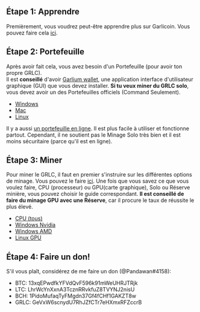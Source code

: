 ## Étape 1: Apprendre
Premièrement, vous voudrez peut-être apprendre plus sur Garlicoin. Vous pouvez faire cela [ici](./what-is-garlicoin.html).  

## Étape 2: Portefeuille
Après avoir fait cela, vous avez besoin d'un Portefeuille (pour avoir ton propre GRLC).  
Il est **conseillé** d'avoir [Garlium wallet](./wallet-garlium.html), une application interface d'utilisateur graphique (GUI) que vous devez installer.
**Si tu veux miner du GRLC solo**, vous devez avoir un des Portefeuilles officiels (Command Seulement).
- [Windows](./wallet-win.html)
- [Mac](./wallet-mac.html)
- [Linux](./wallet-nix.html)

Il y a aussi [un portefeuille en ligne](https://breadbox.xyz). Il est plus facile à utiliser et fonctionne partout. Cependant, il ne soutient pas le Minage Solo très bien et il est moins sécuritaire (parce qu'il est en ligne).

## Étape 3: Miner
Pour miner le GRLC, il faut en premier s'instruire sur les différentes options de minage. Vous pouvez le faire [ici](./how-to-mine.html).
Une fois que vous savez ce que vous voulez faire, CPU (processeur) ou GPU(carte graphique), Solo ou Réserve minière, vous pouvez choisir le guide correspondant.
**Il est conseillé de faire du minage GPU avec une Réserve**, car il procure le taux de réussite le plus élevé.
- [CPU (tous)](./mining-cpu.html)
- [Windows Nvidia](./mining-win-nvidia.html)
- [Windows AMD](./mining-win-amd.html)
- [Linux GPU](./mining-nix-gpu.html)

## Étape 4: Faire un don!
S'il vous plaît, considérez de me faire un don (@Pandawan#4158):

- BTC: 13xqEPwdfkYFVdQvF596k91mWeUHRJTRjk
- LTC: LhrWcYnXxnA3TcznRRvkfuZ8TVYNJ2nisU
- BCH: 1PidoMufaqTyFMgdn37Gf4fCHf1GAKZT8w
- GRLC: GeVxW6scnydU7RhJZfCTr7eHXmxRFZccrB
